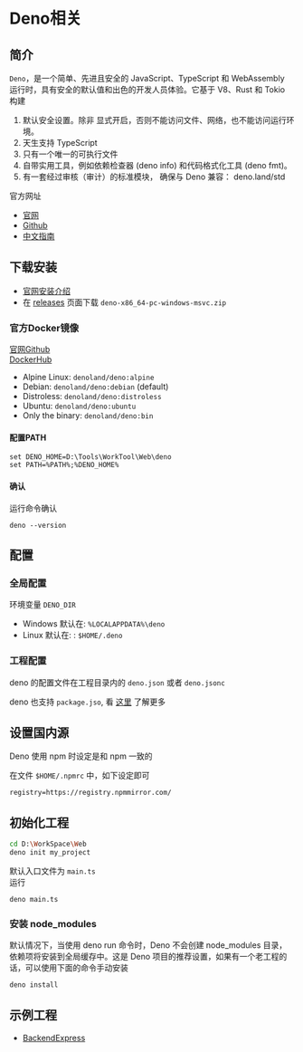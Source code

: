 # Deno相关

## 简介
``Deno``，是一个简单、先进且安全的 JavaScript、TypeScript 和 WebAssembly 运行时，具有安全的默认值和出色的开发人员体验。它基于 V8、Rust 和 Tokio 构建

1. 默认安全设置。除非 显式开启，否则不能访问文件、网络，也不能访问运行环境。
2. 天生支持 TypeScript
3. 只有一个唯一的可执行文件
4. 自带实用工具，例如依赖检查器 (deno info) 和代码格式化工具 (deno fmt)。
5. 有一套经过审核（审计）的标准模块， 确保与 Deno 兼容： deno.land/std

官方网址

- [官网](https://docs.deno.com/)
- [Github](https://github.com/denoland/deno/)
- [中文指南](https://bun.net.cn/guides)

## 下载安装

- [官网安装介绍](https://docs.deno.com/runtime/getting_started/installation/)
- 在 [releases](https://github.com/denoland/deno/releases) 页面下载 ``deno-x86_64-pc-windows-msvc.zip``

### 官方Docker镜像

[官网Github](https://github.com/denoland/deno_docker)  
[DockerHub](https://hub.docker.com/r/denoland/deno)

- Alpine Linux: ``denoland/deno:alpine``
- Debian: ``denoland/deno:debian`` (default)
- Distroless: ``denoland/deno:distroless``
- Ubuntu: ``denoland/deno:ubuntu``
- Only the binary: ``denoland/deno:bin``


#### 配置PATH
```
set DENO_HOME=D:\Tools\WorkTool\Web\deno
set PATH=%PATH%;%DENO_HOME%
```

#### 确认
运行命令确认
```
deno --version
```

## 配置

### 全局配置

环境变量 ``DENO_DIR``

- Windows 默认在: ``%LOCALAPPDATA%\deno``
- Linux 默认在: : ``$HOME/.deno``

### 工程配置
deno 的配置文件在工程目录内的 ``deno.json`` 或者 ``deno.jsonc``  

deno 也支持 ``package.jso``, 看 [这里](https://docs.deno.com/runtime/fundamentals/configuration/) 了解更多


## 设置国内源
Deno 使用 npm 时设定是和 npm 一致的

在文件 ``$HOME/.npmrc`` 中，如下设定即可
```
registry=https://registry.npmmirror.com/
```

## 初始化工程
```bash
cd D:\WorkSpace\Web
deno init my_project
```
默认入口文件为 ``main.ts``  
运行
```
deno main.ts
```

### 安装 node_modules
默认情况下，当使用 deno run 命令时，Deno 不会创建 node_modules 目录，依赖项将安装到全局缓存中。这是 Deno 项目的推荐设置，如果有一个老工程的话，可以使用下面的命令手动安装
```bash
deno install
```

## 示例工程
 - [BackendExpress](./BackendExpress/)
